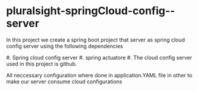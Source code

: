 # pluralsight-springCloud-config--server
In this project we create a spring boot project that server as spring cloud config server using the following dependencies

#. Spring cloud config server
#. spring actuatore
#. The cloud config server used in this project is github.

All neccessary configuration where done in application.YAML file in other to make our server consume cloud configurations
